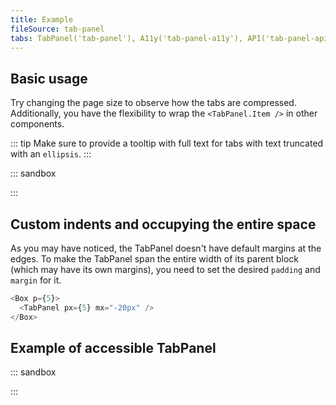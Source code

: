 ```yaml
---
title: Example
fileSource: tab-panel
tabs: TabPanel('tab-panel'), A11y('tab-panel-a11y'), API('tab-panel-api'), Example('tab-panel-code'), Changelog('tab-panel-changelog')
---
```


## Basic usage

Try changing the page size to observe how the tabs are compressed. Additionally, you have the flexibility to wrap the `<TabPanel.Item />` in other components.

::: tip
Make sure to provide a tooltip with full text for tabs with text truncated with an `ellipsis`.
:::

::: sandbox

<script lang="tsx">
import React, { useState } from 'react';
import TabPanel from '@semcore/ui/tab-panel';
import Badge from '@semcore/ui/badge';
import Tooltip from '@semcore/ui/tooltip';
import LinkedInM from '@semcore/ui/icon/LinkedIn/m';

const Demo = () => {
  const [value, setValue] = useState(0);
  return (
    <TabPanel onChange={setValue} value={value} aria-label='Page'>
      <TabPanel.Item value={0}>Overview</TabPanel.Item>
      <TabPanel.Item value={1}>Issues</TabPanel.Item>
      <TabPanel.Item value={2}>
        <TabPanel.Item.Addon>
          <LinkedInM />
        </TabPanel.Item.Addon>
        <TabPanel.Item.Text>LinkedIn</TabPanel.Item.Text>
        <TabPanel.Item.Addon>
          <Badge bg='green'>new</Badge>
        </TabPanel.Item.Addon>
      </TabPanel.Item>
      <Tooltip title='Progress isn’t available during collecting process' placement='top'>
        <TabPanel.Item disabled value={3}>
          Progress
        </TabPanel.Item>
      </Tooltip>
      <TabPanel.Item value={4}>Statistics</TabPanel.Item>
    </TabPanel>
  );
};


</script>

:::

## Custom indents and occupying the entire space

As you may have noticed, the TabPanel doesn't have default margins at the edges. To make the TabPanel span the entire width of its parent block (which may have its own margins), you need to set the desired `padding` and `margin` for it.

```typescript
<Box p={5}>
  <TabPanel px={5} mx="-20px" />
</Box>
```

## Example of accessible TabPanel

::: sandbox

<script lang="tsx">
import React, { useState } from 'react';
import TabPanel from '@semcore/ui/tab-panel';

export default () => {
  const [value, onChange] = useState(1);
  return (
    <>
      <TabPanel value={value} onChange={onChange} aria-label='Page'>
        <TabPanel.Item value={1} aria-controls='tab-panel-1'>
          Overview
        </TabPanel.Item>
        <TabPanel.Item value={2} aria-controls='tab-panel-2'>
          Issues
        </TabPanel.Item>
        <TabPanel.Item value={3} aria-controls='tab-panel-3'>
          Progress
        </TabPanel.Item>
        <TabPanel.Item value={4} disabled>
          Disabled
        </TabPanel.Item>
      </TabPanel>
      {
        [
          <div id='tab-panel-1' role='tabpanel' aria-labelledby='tab-label-1' tabIndex={-1}>
            <h3>Overview</h3>
            <p>
              The important achievement of Apollo was demonstrating that humanity isn’t forever
              chained to this planet and our visions go rather further than that and our
              opportunities are unlimited.
            </p>
          </div>,
          <div
            id='tab-panel-2'
            aria-hidden='true'
            role='tabpanel'
            aria-labelledby='tab-label-2'
            tabIndex={-1}
          >
            <h3>Issues</h3>
            <p>
              Never limit yourself because of others' limited imagination; never limit others
              because of your own limited imagination.
            </p>
          </div>,
          <div
            id='tab-panel-3'
            aria-hidden='true'
            role='tabpanel'
            aria-labelledby='tab-label-3'
            tabIndex={-1}
          >
            <h3>Progress</h3>
            <p>
              After Apollo 17, America stopped looking towards the next horizon. The United States
              had become a space-faring nation, but threw it away. We have sacrificed space
              exploration for space exploitation, which is interesting but scarcely visionary.
            </p>
          </div>,
        ][value - 1]
      }
    </>
  );
};
</script>

:::
